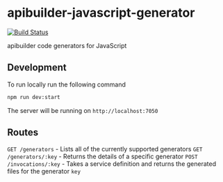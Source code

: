 # apibuilder-javascript-generator

[![Build Status](https://travis-ci.com/apicollective/apibuilder-js-generator.svg?branch=master)](https://travis-ci.com/apicollective/apibuilder-js-generator)

apibuilder code generators for JavaScript

## Development

To run locally run the following command

```bash
npm run dev:start
```

The server will be running on `http://localhost:7050`

## Routes

`GET /generators` - Lists all of the currently supported generators
`GET /generators/:key` - Returns the details of a specific generator
`POST /invocations/:key` - Takes a service definition and returns the generated files for the generator `key`
